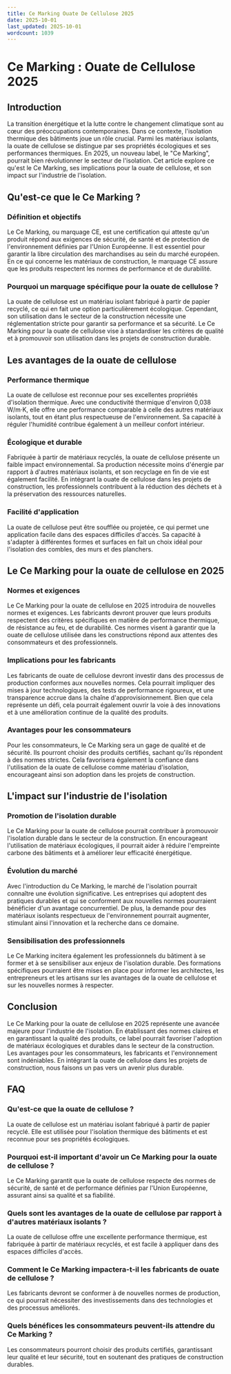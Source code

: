 ```yaml
---
title: Ce Marking Ouate De Cellulose 2025
date: 2025-10-01
last_updated: 2025-10-01
wordcount: 1039
---
```


# Ce Marking : Ouate de Cellulose 2025

## Introduction

La transition énergétique et la lutte contre le changement climatique sont au cœur des préoccupations contemporaines. Dans ce contexte, l'isolation thermique des bâtiments joue un rôle crucial. Parmi les matériaux isolants, la ouate de cellulose se distingue par ses propriétés écologiques et ses performances thermiques. En 2025, un nouveau label, le "Ce Marking", pourrait bien révolutionner le secteur de l'isolation. Cet article explore ce qu'est le Ce Marking, ses implications pour la ouate de cellulose, et son impact sur l'industrie de l'isolation.

## Qu'est-ce que le Ce Marking ?

### Définition et objectifs

Le Ce Marking, ou marquage CE, est une certification qui atteste qu'un produit répond aux exigences de sécurité, de santé et de protection de l'environnement définies par l'Union Européenne. Il est essentiel pour garantir la libre circulation des marchandises au sein du marché européen. En ce qui concerne les matériaux de construction, le marquage CE assure que les produits respectent les normes de performance et de durabilité.

### Pourquoi un marquage spécifique pour la ouate de cellulose ?

La ouate de cellulose est un matériau isolant fabriqué à partir de papier recyclé, ce qui en fait une option particulièrement écologique. Cependant, son utilisation dans le secteur de la construction nécessite une réglementation stricte pour garantir sa performance et sa sécurité. Le Ce Marking pour la ouate de cellulose vise à standardiser les critères de qualité et à promouvoir son utilisation dans les projets de construction durable.

## Les avantages de la ouate de cellulose

### Performance thermique

La ouate de cellulose est reconnue pour ses excellentes propriétés d'isolation thermique. Avec une conductivité thermique d'environ 0,038 W/m·K, elle offre une performance comparable à celle des autres matériaux isolants, tout en étant plus respectueuse de l'environnement. Sa capacité à réguler l'humidité contribue également à un meilleur confort intérieur.

### Écologique et durable

Fabriquée à partir de matériaux recyclés, la ouate de cellulose présente un faible impact environnemental. Sa production nécessite moins d'énergie par rapport à d'autres matériaux isolants, et son recyclage en fin de vie est également facilité. En intégrant la ouate de cellulose dans les projets de construction, les professionnels contribuent à la réduction des déchets et à la préservation des ressources naturelles.

### Facilité d'application

La ouate de cellulose peut être soufflée ou projetée, ce qui permet une application facile dans des espaces difficiles d'accès. Sa capacité à s'adapter à différentes formes et surfaces en fait un choix idéal pour l'isolation des combles, des murs et des planchers.

## Le Ce Marking pour la ouate de cellulose en 2025

### Normes et exigences

Le Ce Marking pour la ouate de cellulose en 2025 introduira de nouvelles normes et exigences. Les fabricants devront prouver que leurs produits respectent des critères spécifiques en matière de performance thermique, de résistance au feu, et de durabilité. Ces normes visent à garantir que la ouate de cellulose utilisée dans les constructions répond aux attentes des consommateurs et des professionnels.

### Implications pour les fabricants

Les fabricants de ouate de cellulose devront investir dans des processus de production conformes aux nouvelles normes. Cela pourrait impliquer des mises à jour technologiques, des tests de performance rigoureux, et une transparence accrue dans la chaîne d'approvisionnement. Bien que cela représente un défi, cela pourrait également ouvrir la voie à des innovations et à une amélioration continue de la qualité des produits.

### Avantages pour les consommateurs

Pour les consommateurs, le Ce Marking sera un gage de qualité et de sécurité. Ils pourront choisir des produits certifiés, sachant qu'ils répondent à des normes strictes. Cela favorisera également la confiance dans l'utilisation de la ouate de cellulose comme matériau d'isolation, encourageant ainsi son adoption dans les projets de construction.

## L'impact sur l'industrie de l'isolation

### Promotion de l'isolation durable

Le Ce Marking pour la ouate de cellulose pourrait contribuer à promouvoir l'isolation durable dans le secteur de la construction. En encourageant l'utilisation de matériaux écologiques, il pourrait aider à réduire l'empreinte carbone des bâtiments et à améliorer leur efficacité énergétique.

### Évolution du marché

Avec l'introduction du Ce Marking, le marché de l'isolation pourrait connaître une évolution significative. Les entreprises qui adoptent des pratiques durables et qui se conforment aux nouvelles normes pourraient bénéficier d'un avantage concurrentiel. De plus, la demande pour des matériaux isolants respectueux de l'environnement pourrait augmenter, stimulant ainsi l'innovation et la recherche dans ce domaine.

### Sensibilisation des professionnels

Le Ce Marking incitera également les professionnels du bâtiment à se former et à se sensibiliser aux enjeux de l'isolation durable. Des formations spécifiques pourraient être mises en place pour informer les architectes, les entrepreneurs et les artisans sur les avantages de la ouate de cellulose et sur les nouvelles normes à respecter.

## Conclusion

Le Ce Marking pour la ouate de cellulose en 2025 représente une avancée majeure pour l'industrie de l'isolation. En établissant des normes claires et en garantissant la qualité des produits, ce label pourrait favoriser l'adoption de matériaux écologiques et durables dans le secteur de la construction. Les avantages pour les consommateurs, les fabricants et l'environnement sont indéniables. En intégrant la ouate de cellulose dans les projets de construction, nous faisons un pas vers un avenir plus durable.

## FAQ

### Qu'est-ce que la ouate de cellulose ?

La ouate de cellulose est un matériau isolant fabriqué à partir de papier recyclé. Elle est utilisée pour l'isolation thermique des bâtiments et est reconnue pour ses propriétés écologiques.

### Pourquoi est-il important d'avoir un Ce Marking pour la ouate de cellulose ?

Le Ce Marking garantit que la ouate de cellulose respecte des normes de sécurité, de santé et de performance définies par l'Union Européenne, assurant ainsi sa qualité et sa fiabilité.

### Quels sont les avantages de la ouate de cellulose par rapport à d'autres matériaux isolants ?

La ouate de cellulose offre une excellente performance thermique, est fabriquée à partir de matériaux recyclés, et est facile à appliquer dans des espaces difficiles d'accès.

### Comment le Ce Marking impactera-t-il les fabricants de ouate de cellulose ?

Les fabricants devront se conformer à de nouvelles normes de production, ce qui pourrait nécessiter des investissements dans des technologies et des processus améliorés.

### Quels bénéfices les consommateurs peuvent-ils attendre du Ce Marking ?

Les consommateurs pourront choisir des produits certifiés, garantissant leur qualité et leur sécurité, tout en soutenant des pratiques de construction durables.